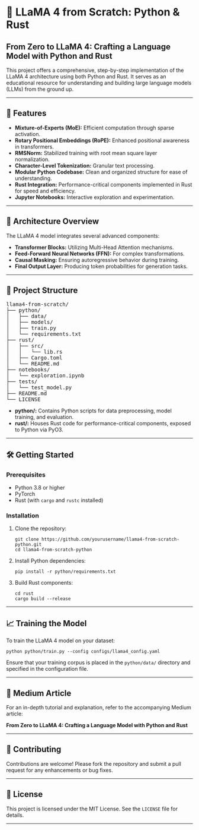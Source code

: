 <h1>🦙 LLaMA 4 from Scratch: Python & Rust</h1>
<h2>From Zero to LLaMA 4: Crafting a Language Model with Python and Rust</h2>
<p>This project offers a comprehensive, step-by-step implementation of the LLaMA 4 architecture using both Python and Rust. It serves as an educational resource for understanding and building large language models (LLMs) from the ground up.</p>

<hr>

<h2>🚀 Features</h2>
<ul>
  <li><strong>Mixture-of-Experts (MoE):</strong> Efficient computation through sparse activation.</li>
  <li><strong>Rotary Positional Embeddings (RoPE):</strong> Enhanced positional awareness in transformers.</li>
  <li><strong>RMSNorm:</strong> Stabilized training with root mean square layer normalization.</li>
  <li><strong>Character-Level Tokenization:</strong> Granular text processing.</li>
  <li><strong>Modular Python Codebase:</strong> Clean and organized structure for ease of understanding.</li>
  <li><strong>Rust Integration:</strong> Performance-critical components implemented in Rust for speed and efficiency.</li>
  <li><strong>Jupyter Notebooks:</strong> Interactive exploration and experimentation.</li>
</ul>

<hr>

<h2>🧠 Architecture Overview</h2>
<p>The LLaMA 4 model integrates several advanced components:</p>
<ul>
  <li><strong>Transformer Blocks:</strong> Utilizing Multi-Head Attention mechanisms.</li>
  <li><strong>Feed-Forward Neural Networks (FFN):</strong> For complex transformations.</li>
  <li><strong>Causal Masking:</strong> Ensuring autoregressive behavior during training.</li>
  <li><strong>Final Output Layer:</strong> Producing token probabilities for generation tasks.</li>
</ul>

<hr>

<h2>📂 Project Structure</h2>
<pre>
llama4-from-scratch/
├── python/
│   ├── data/
│   ├── models/
│   ├── train.py
│   └── requirements.txt
├── rust/
│   ├── src/
│   │   └── lib.rs
│   ├── Cargo.toml
│   └── README.md
├── notebooks/
│   └── exploration.ipynb
├── tests/
│   └── test_model.py
├── README.md
└── LICENSE
</pre>
<ul>
  <li><strong>python/:</strong> Contains Python scripts for data preprocessing, model training, and evaluation.</li>
  <li><strong>rust/:</strong> Houses Rust code for performance-critical components, exposed to Python via PyO3.</li>
</ul>

<hr>

<h2>🛠️ Getting Started</h2>

<h3>Prerequisites</h3>
<ul>
  <li>Python 3.8 or higher</li>
  <li>PyTorch</li>
  <li>Rust (with <code>cargo</code> and <code>rustc</code> installed)</li>
</ul>

<h3>Installation</h3>
<ol>
  <li>Clone the repository:
    <pre><code>git clone https://github.com/yourusername/llama4-from-scratch-python.git
cd llama4-from-scratch-python</code></pre>
  </li>
  <li>Install Python dependencies:
    <pre><code>pip install -r python/requirements.txt</code></pre>
  </li>
  <li>Build Rust components:
    <pre><code>cd rust
cargo build --release</code></pre>
  </li>
</ol>

<hr>

<h2>📈 Training the Model</h2>
<p>To train the LLaMA 4 model on your dataset:</p>
<pre><code>python python/train.py --config configs/llama4_config.yaml</code></pre>
<p>Ensure that your training corpus is placed in the <code>python/data/</code> directory and specified in the configuration file.</p>

<hr>

<h2>📝 Medium Article</h2>
<p>For an in-depth tutorial and explanation, refer to the accompanying Medium article:</p>
<p><strong>From Zero to LLaMA 4: Crafting a Language Model with Python and Rust</strong></p>

<hr>

<h2>🤝 Contributing</h2>
<p>Contributions are welcome! Please fork the repository and submit a pull request for any enhancements or bug fixes.</p>

<hr>

<h2>📄 License</h2>
<p>This project is licensed under the MIT License. See the <code>LICENSE</code> file for details.</p>

<hr>

</body>
</html>
